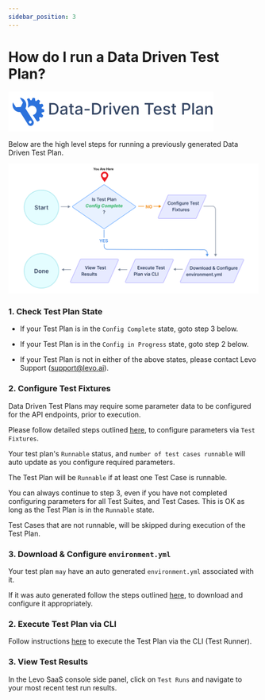 ```yaml
---
sidebar_position: 3
---
```


# How do I run a Data Driven Test Plan?
![](../../assets/data-driven-test-plan.svg)

Below are the high level steps for running a previously generated Data Driven Test Plan.

![](../../assets/task-run-data-driven-test-plan.svg)

### 1. Check Test Plan State

- If your Test Plan is in the `Config Complete` state, goto step 3 below.

- If your Test Plan is in the `Config in Progress` state, goto step 2 below.

- If your Test Plan is not in either of the above states, please contact Levo Support (support@levo.ai).

### 2. Configure Test Fixtures

Data Driven Test Plans may require some parameter data to be configured for the API endpoints, prior to execution.

Please follow detailed steps outlined [here](../../test-your-app/test-app-security/data-driven/configure-plan-fixtures.md), to configure parameters via `Test Fixtures`.

Your test plan's `Runnable` status, and `number of test cases runnable` will auto update as you configure required parameters.

The Test Plan will be `Runnable` if at least one Test Case is runnable.

You can always continue to step 3, even if you have not completed configuring parameters for all Test Suites, and Test Cases. This is OK as long as the Test Plan is in the `Runnable` state.

Test Cases that are not runnable, will be skipped during execution of the Test Plan.

### 3. Download & Configure `environment.yml`
    
Your test plan `may` have an auto generated `environment.yml` associated with it.
    
If it was auto generated follow the steps outlined [here](../../test-your-app/test-app-security/data-driven/configure-env-yml.md), to download and configure it appropriately.

### 2. Execute Test Plan via CLI

Follow instructions [here](../../test-your-app/test-app-security/data-driven/execute-test-plan.md) to execute the Test Plan via the CLI (Test Runner).

### 3. View Test Results

In the Levo SaaS console side panel, click on `Test Runs` and navigate to your most recent test run results.